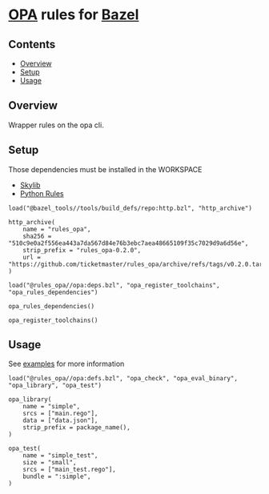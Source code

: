 # [OPA](https://www.openpolicyagent.org/) rules for [Bazel](https://bazel.build/)

## Contents
* [Overview](#overview)
* [Setup](#setup)
* [Usage](#usage)

## Overview

Wrapper rules on the opa cli.

## Setup

Those dependencies must be installed in the WORKSPACE

* [Skylib](https://github.com/bazelbuild/bazel-skylib)
* [Python Rules](https://github.com/bazelbuild/rules_python)

```starlark
load("@bazel_tools//tools/build_defs/repo:http.bzl", "http_archive")

http_archive(
    name = "rules_opa",
    sha256 = "510c9e0a2f556ea443a7da567d84e76b3ebc7aea48665109f35c7029d9a6d56e",
    strip_prefix = "rules_opa-0.2.0",
    url = "https://github.com/ticketmaster/rules_opa/archive/refs/tags/v0.2.0.tar.gz",
)

load("@rules_opa//opa:deps.bzl", "opa_register_toolchains", "opa_rules_dependencies")

opa_rules_dependencies()

opa_register_toolchains()
```

## Usage

See [examples](examples) for more information

```starlark
load("@rules_opa//opa:defs.bzl", "opa_check", "opa_eval_binary", "opa_library", "opa_test")

opa_library(
    name = "simple",
    srcs = ["main.rego"],
    data = ["data.json"],
    strip_prefix = package_name(),
)

opa_test(
    name = "simple_test",
    size = "small",
    srcs = ["main_test.rego"],
    bundle = ":simple",
)
```
